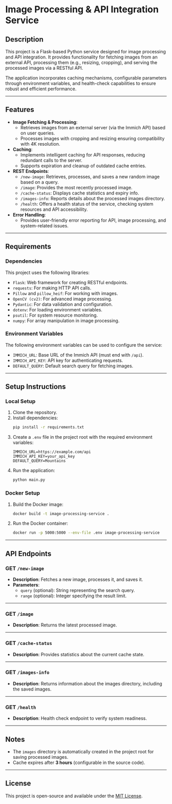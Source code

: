 # Image Processing & API Integration Service

## Description
This project is a Flask-based Python service designed for image processing and API integration. It provides functionality for fetching images from an external API, processing them (e.g., resizing, cropping), and serving the processed images via a RESTful API. 

The application incorporates caching mechanisms, configurable parameters through environment variables, and health-check capabilities to ensure robust and efficient performance.

---

## Features
- **Image Fetching & Processing**:
  - Retrieves images from an external server (via the Immich API) based on user queries.
  - Processes images with cropping and resizing ensuring compatibility with 4K resolution.
- **Caching**:
  - Implements intelligent caching for API responses, reducing redundant calls to the server.
  - Supports expiration and cleanup of outdated cache entries.
- **REST Endpoints**:
  - `/new-image`: Retrieves, processes, and saves a new random image based on a query.
  - `/image`: Provides the most recently processed image.
  - `/cache-status`: Displays cache statistics and expiry info.
  - `/images-info`: Reports details about the processed images directory.
  - `/health`: Offers a health status of the service, checking system resources and API accessibility.
- **Error Handling**:
  - Provides user-friendly error reporting for API, image processing, and system-related issues.

---

## Requirements

### Dependencies
This project uses the following libraries:
- `Flask`: Web framework for creating RESTful endpoints.
- `requests`: For making HTTP API calls.
- `Pillow` and `pillow_heif`: For working with images.
- `OpenCV (cv2)`: For advanced image processing.
- `Pydantic`: For data validation and configuration.
- `dotenv`: For loading environment variables.
- `psutil`: For system resource monitoring.
- `numpy`: For array manipulation in image processing.

### Environment Variables
The following environment variables can be used to configure the service:
- `IMMICH_URL`: Base URL of the Immich API (must end with `/api`).
- `IMMICH_API_KEY`: API key for authenticating requests.
- `DEFAULT_QUERY`: Default search query for fetching images.

---

## Setup Instructions
### Local Setup
1. Clone the repository.
2. Install dependencies:
   ```bash
   pip install -r requirements.txt
   ```
3. Create a `.env` file in the project root with the required environment variables:
   ```
   IMMICH_URL=https://example.com/api
   IMMICH_API_KEY=your_api_key
   DEFAULT_QUERY=Mountains
   ```
4. Run the application:
   ```bash
   python main.py
   ```

### Docker Setup
1. Build the Docker image:
   ```bash
   docker build -t image-processing-service .
   ```
2. Run the Docker container:
   ```bash
   docker run -p 5000:5000 --env-file .env image-processing-service
   ```

---

## API Endpoints

### GET `/new-image`
- **Description**: Fetches a new image, processes it, and saves it.
- **Parameters**:
  - `query` (optional): String representing the search query.
  - `range` (optional): Integer specifying the result limit.

---

### GET `/image`
- **Description**: Returns the latest processed image.

---

### GET `/cache-status`
- **Description**: Provides statistics about the current cache state.

---

### GET `/images-info`
- **Description**: Returns information about the images directory, including the saved images.

---

### GET `/health`
- **Description**: Health check endpoint to verify system readiness.

---

## Notes
- The `images` directory is automatically created in the project root for saving processed images.
- Cache expires after **3 hours** (configurable in the source code).

---

## License
This project is open-source and available under the [MIT License](LICENSE).